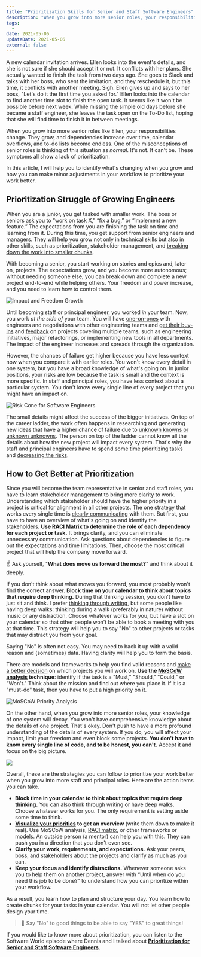 ```yaml
---
title: "Prioritization Skills for Senior and Staff Software Engineers"
description: "When you grow into more senior roles, your responsibilities evolve. Prioritization changes for software engineers. Communication and analysis skills become more important."
tags:
  -
date: 2021-05-06
updateDate: 2021-05-06
external: false
---
```


A new calendar invitation arrives. Ellen looks into the event's details, and she is not sure if she should accept it or not. It conflicts with her plans. She actually wanted to finish the task from two days ago. She goes to Slack and talks with her boss, who sent the invitation, and they reschedule it, but this time, it conflicts with another meeting. Sigh. Ellen gives up and says to her boss, "Let's do it the first time you asked for." Ellen looks into the calendar to find another time slot to finish the open task. It seems like it won't be possible before next week. While missing the simple old days before she became a staff engineer, she leaves the task open on the To-Do list, hoping that she will find time to finish it in between meetings.

When you grow into more senior roles like Ellen, your responsibilities change. They grow, and dependencies increase over time, calendar overflows, and to-do lists become endless. One of the misconceptions of senior roles is thinking of this situation as _normal_. It's not. It can't be. These symptoms all show a lack of prioritization.

In this article, I will help you to identify what's changing when you grow and how you can make minor adjustments in your workflow to prioritize your work better.

## Prioritization Struggle of Growing Engineers

When you are a junior, you get tasked with smaller work. The boss or seniors ask you to “work on task X,” “fix a bug,” or “implement a new feature.” The expectations from you are finishing the task on time and learning from it. During this time, you get support from senior engineers and managers. They will help you grow not only in technical skills but also in other skills, such as prioritization, stakeholder management, and [breaking down the work into smaller chunks](/newsletter/mektup-6/).

With becoming a senior, you start working on stories and epics and, later on, projects. The expectations grow, and you become more autonomous; without needing someone else, you can break down and complete a new project end-to-end while helping others. Your freedom and power increase, and you need to learn how to control them.

![Impact and Freedom Growth](/images/content/posts/prioritization-for-staff-plus/growing-software-engineers-impact-freedom.jpg)

Until becoming staff or principal engineer, you worked _in_ your team. Now, you work _at the side_ _of_ your team. You will have [one-on-ones](/effective-1-1-meetings-one-on-one-meeting-template/) with engineers and negotiations with other engineering teams and [get their buy-ins](/how-to-stop-endless-discussions/) and [feedback](/importance-of-the-feedback/) on projects covering multiple teams, such as engineering initiatives, major refactorings, or implementing new tools in all departments. The impact of the engineer increases and spreads through the organization.

However, the chances of failure get higher because you have less context now when you compare it with earlier roles. You won't know every detail in one system, but you have a broad knowledge of what's going on. In junior positions, your risks are low because the task is small and the context is more specific. In staff and principal roles, you have less context about a particular system. You don't know every single line of every project that you might have an impact on.

![Risk Cone for Software Engineers](/images/content/posts/prioritization-for-staff-plus/risk-cone-for-software-engineers.jpg)

The small details might affect the success of the bigger initiatives. On top of the career ladder, the work often happens in researching and generating new ideas that have a higher chance of failure due to [unknown knowns or unknown unknowns](https://en.wikipedia.org/wiki/There_are_known_knowns). The person on top of the ladder cannot know all the details about how the new project will impact every system. That's why the staff and principal engineers have to spend some time prioritizing tasks and [decreasing the risks](/why-cant-this-be-done-sooner/).

## How to Get Better at Prioritization

Since you will become the team representative in senior and staff roles, you have to learn stakeholder management to bring more clarity to work. Understanding which stakeholder should have the higher priority in a project is critical for alignment in all other projects. The one strategy that works every single time is [clearly communicating](/books/high-productivity-and-clear-communication-in-different-cultures/) with them. But first, you have to have an overview of what's going on and identify the stakeholders. **Use [RACI Matrix](https://en.wikipedia.org/wiki/Responsibility_assignment_matrix) to determine the role of each dependency for each project or task.** It brings clarity, and you can eliminate unnecessary communication. Ask questions about dependencies to figure out the expectations and time limitations. Then, choose the most critical project that will help the company move forward.

☝️ Ask yourself, "**What does move us forward the most?**" and think about it deeply.

If you don't think about what moves you forward, you most probably won't find the correct answer. **Block time on your calendar to think about topics that require deep thinking.** During that thinking session, you don't have to just sit and think. I prefer [thinking through writing](/why-is-writing-important/), but some people like having deep walks: thinking during a walk (preferably in nature) without music or any distraction. Choose whatever works for you, but have a slot on your calendar so that other people won't be able to book a meeting with you at that time. This strategy will help you to say "No" to other projects or tasks that may distract you from your goal.

Saying "No" is often not easy. You may need to back it up with a valid reason and (sometimes) data. Having clarity will help you to form the basis.

There are models and frameworks to help you find valid reasons and [make a better decision](/the-decision-making-pendulum/) on which projects you will work on. **Use the [MoSCoW analysis](/deciding-on-what-you-should-focus-on-next/) technique**: identify if the task is a "Must," "Should," "Could," or "Won't." Think about the mission and find out where you place it. If it is a "must-do" task, then you have to put a high priority on it.

![MoSCoW Priority Analysis](/images/content/posts/prioritization-for-staff-plus/MoSCoW-Priority-Analysis.jpg)

On the other hand, when you grow into more senior roles, your knowledge of one system will decay. You won't have comprehensive knowledge about the details of one project. That's okay. Don't push to have a more profound understanding of the details of every system. If you do, you will affect your impact, limit your freedom and even block some projects. **You don't have to know every single line of code, and to be honest, you can't.** Accept it and focus on the big picture.

![](/images/content/posts/prioritization-for-staff-plus/increasing-impact-freedom-with-less-knowledge-software-engineers.jpg)

Overall, these are the strategies you can follow to prioritize your work better when you grow into more staff and principal roles. Here are the action items you can take.

- **Block time in your calendar to think about topics that require deep thinking.** You can also think through writing or have deep walks. Choose whatever works for you. The only requirement is setting aside some time to think.
- **[Visualize your priorities](/deciding-on-what-you-should-focus-on-next/) to get an overview** (write them down to make it real). Use MoSCoW analysis, [RACI matrix](https://en.wikipedia.org/wiki/Responsibility_assignment_matrix), or other frameworks or models. An outside person (a mentor) can help you with this. They can push you in a direction that you don't even see.
- **Clarify your work, requirements, and expectations.** Ask your peers, boss, and stakeholders about the projects and clarify as much as you can.
- **Keep your focus and identify distractions.** Whenever someone asks you to help them on another project, answer with “Until when do you need this job to be done?” to understand how you can prioritize within your workflow.

As a result, you learn how to plan and structure your day. You learn how to create chunks for your tasks in your calendar. You will not let other people design your time.

> 🎯 Say "No" to good things to be able to say "YES" to great things!

If you would like to know more about prioritization, you can listen to the Software World episode where Dennis and I talked about **[Prioritization for Senior and Staff Software Engineers](https://mediations.candost.blog/p/15-prioritization-for-senior-and-787)**.
